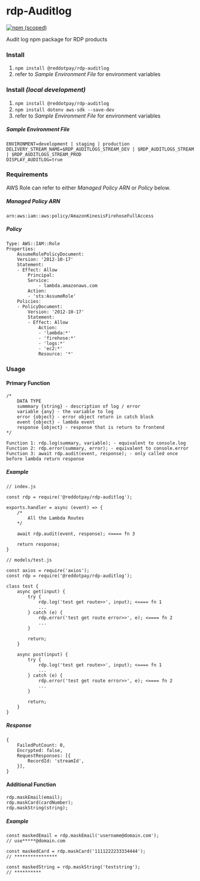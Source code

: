 # rdp-Auditlog
[![npm (scoped)](https://img.shields.io/npm/v/@reddotpay/rdp-auditlog.svg)](https://www.npmjs.com/package/@reddotpay/rdp-auditlog)

Audit log npm package for RDP products

### Install
1. `npm install @reddotpay/rdp-auditlog`
2. refer to *Sample Environment File* for environment variables

### Install *(local development)*
1. `npm install @reddotpay/rdp-auditlog`
2. `npm install dotenv aws-sdk --save-dev`
3. refer to *Sample Environment File*  for environment variables

##### Sample Environment File
```
ENVIRONMENT=development | staging | production
DELIVERY_STREAM_NAME=$RDP_AUDITLOGS_STREAM_DEV | $RDP_AUDITLOGS_STREAM | $RDP_AUDITLOGS_STREAM_PROD
DISPLAY_AUDITLOG=true
```

### Requirements
AWS Role can refer to either *Managed Policy ARN* or *Policy* below.

##### Managed Policy ARN
```
arn:aws:iam::aws:policy/AmazonKinesisFirehoseFullAccess
```
##### Policy
```
Type: AWS::IAM::Role
Properties:
    AssumeRolePolicyDocument:
    Version: '2012-10-17'
    Statement:
    - Effect: Allow
        Principal:
        Service:
            - lambda.amazonaws.com
        Action:
        - 'sts:AssumeRole'
    Policies:
    - PolicyDocument:
        Version: '2012-10-17'
        Statement:
        - Effect: Allow
            Action:
            - 'lambda:*'
            - 'firehose:*'
            - 'logs:*'
            - 'ec2:*'
            Resource: '*'
```

### Usage

#### Primary Function
```
/*
    DATA TYPE
    summmary {string} - description of log / error
    variable {any} - the variable to log
    error {object} - error object return in catch block
    event {object} - lambda event
    response {object} - response that is return to frontend
*/

Function 1: rdp.log(summary, variable); - equivalent to console.log
Function 2: rdp.error(summary, error); - equivalent to console.error
Function 3: await rdp.audit(event, response); - only called once before lambda return response
```

##### Example
```
// index.js

const rdp = require('@reddotpay/rdp-auditlog');

exports.handler = async (event) => {
    /*
        All the Lambda Routes
    */

    await rdp.audit(event, response); <==== fn 3

    return response;
}
```

```
// models/test.js

const axios = require('axios');
const rdp = require('@reddotpay/rdp-auditlog');

class test {
    async get(input) {
        try {
            rdp.log('test get route>>', input); <==== fn 1
            ...
        } catch (e) {
            rdp.error('test get route error>>', e); <==== fn 2
            ...
        }

        return;
    }

    async post(input) {
        try {
            rdp.log('test get route>>', input); <==== fn 1
            ...
        } catch (e) {
            rdp.error('test get route error>>', e); <==== fn 2
            ...
        }

        return;
    }
}
```

##### Response
```
{
    FailedPutCount: 0,
    Encrypted: false,
    RequestResponses: [{
        RecordId: 'streamId',
    }],
}
```

#### Additional Function
```
rdp.maskEmail(email);
rdp.maskCard(cardNumber);
rdp.maskString(string);
```

##### Example
```
const maskedEmail = rdp.maskEmail('username@domain.com');
// use*****@domain.com

const maskedCard = rdp.maskCard('1111222233334444');
// ****************

const maskedString = rdp.maskString('teststring');
// **********
```
